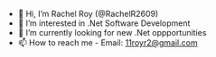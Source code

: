 - 👋 Hi, I’m Rachel Roy (@RachelR2609)
- 👀 I’m interested in .Net Software Development 
- 🌱 I’m currently looking for new .Net oppportunities 
- 📫 How to reach me - Email: 11royr2@gmail.com
                      


<!---
RachelR2609/RachelR2609 is a ✨ special ✨ repository because its `README.md` (this file) appears on your GitHub profile.
You can click the Preview link to take a look at your changes.
--->
